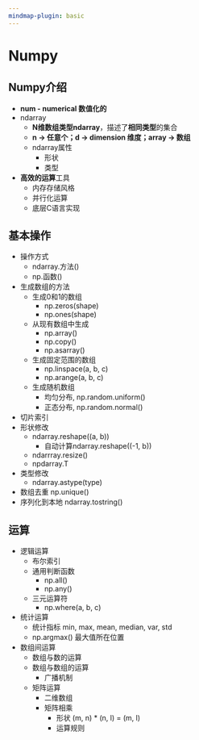 ```yaml
---
mindmap-plugin: basic
---
```


# Numpy

## Numpy介绍
- **num - numerical 数值化的**
- ndarray
	- **N维数组类型ndarray**，描述了**相同类型**的集合
	- **n → 任意个；d → dimension 维度；array → 数组**
	- ndarray属性
		- 形状
		- 类型
- **高效的运算**工具
	- 内存存储⻛格
	- 并⾏化运算
	- 底层C语⾔实现

## 基本操作
- 操作方式
	- ndarray.⽅法()
	- np.函数()
- ⽣成数组的⽅法
	- ⽣成0和1的数组
		- np.zeros(shape)
		- np.ones(shape)
	- 从现有数组中⽣成
		- np.array()
		- np.copy()
		- np.asarray()
	- ⽣成固定范围的数组
		- np.linspace(a, b, c)
		- np.arange(a, b, c)
	- ⽣成随机数组
		- 均匀分布, np.random.uniform()
		- 正态分布, np.random.normal()
- 切⽚索引
- 形状修改
	- ndarray.reshape((a, b))
		- ⾃动计算ndarray.reshape((-1, b))
	- ndarrray.resize()
	- npdarray.T
- 类型修改
	- ndarray.astype(type)
- 数组去重 np.unique()
- 序列化到本地 ndarray.tostring()

## 运算
- 逻辑运算
	- 布尔索引
	- 通⽤判断函数
		- np.all()
		- np.any()
	- 三元运算符
		- np.where(a, b, c)
- 统计运算
	- 统计指标 min, max, mean, median, var, std
	- np.argmax() 最⼤值所在位置
- 数组间运算
	- 数组与数的运算
	- 数组与数组的运算
		- ⼴播机制
	- 矩阵运算
		- ⼆维数组
		- 矩阵相乘
			- 形状 (m, n) * (n, l) = (m, l)
			- 运算规则